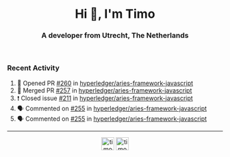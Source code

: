 <h1 align="center">Hi 👋, I'm Timo</h1>
<h3 align="center">A developer from Utrecht, The Netherlands</h3>
<br/>
<!-- https://github.com/rahuldkjain/github-profile-readme-generator --!>

<!--  <p align="left"><img src="https://github-readme-stats.vercel.app/api?username=timoglastra&show_icons=true&count_private=true&" alt="timoglastra" /></p> --!>

<!--
Github language stats
<p align="left"><img src="https://github-readme-stats.vercel.app/api/top-langs/?username=timoglastra&layout=compact" alt="timoglastra" /><p>
-->

<!-- Codestats language stats -->
<!-- <p align="left"><img src="https://codestats-readme.vercel.app/api/top-langs/?username=timoglastra&layout=compact&language_count=12" alt="timoglastra" /><p>    --!>
  
<h3>Recent Activity</h3>

<!--START_SECTION:activity-->
1. 💪 Opened PR [#260](https://github.com/hyperledger/aries-framework-javascript/pull/260) in [hyperledger/aries-framework-javascript](https://github.com/hyperledger/aries-framework-javascript)
2. 🎉 Merged PR [#257](https://github.com/hyperledger/aries-framework-javascript/pull/257) in [hyperledger/aries-framework-javascript](https://github.com/hyperledger/aries-framework-javascript)
3. ❗️ Closed issue [#211](https://github.com/hyperledger/aries-framework-javascript/issues/211) in [hyperledger/aries-framework-javascript](https://github.com/hyperledger/aries-framework-javascript)
4. 🗣 Commented on [#255](https://github.com/hyperledger/aries-framework-javascript/issues/255) in [hyperledger/aries-framework-javascript](https://github.com/hyperledger/aries-framework-javascript)
5. 🗣 Commented on [#255](https://github.com/hyperledger/aries-framework-javascript/issues/255) in [hyperledger/aries-framework-javascript](https://github.com/hyperledger/aries-framework-javascript)
<!--END_SECTION:activity-->

---

<p align="center">
<a href="https://twitter.com/timoglastra" target="blank"><img align="center" src="https://cdn.jsdelivr.net/npm/simple-icons@3.0.1/icons/twitter.svg" alt="timoglastra" height="30" width="30" /></a>
<a href="https://linkedin.com/in/timoglastra" target="blank"><img align="center" src="https://cdn.jsdelivr.net/npm/simple-icons@3.0.1/icons/linkedin.svg" alt="timoglastra" height="30" width="30" /></a>
</p>



